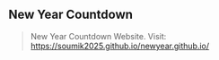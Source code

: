 ## New Year Countdown
> New Year Countdown Website.
Visit: https://soumik2025.github.io/newyear.github.io/
